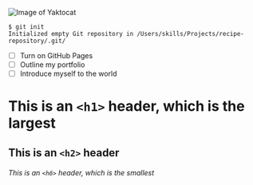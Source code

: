 ![Image of Yaktocat](https://octodex.github.com/images/yaktocat.png)

```
$ git init
Initialized empty Git repository in /Users/skills/Projects/recipe-repository/.git/
```

- [ ] Turn on GitHub Pages
- [ ] Outline my portfolio
- [ ] Introduce myself to the world

# This is an `<h1>` header, which is the largest
## This is an `<h2>` header
###### This is an `<h6>` header, which is the smallest
